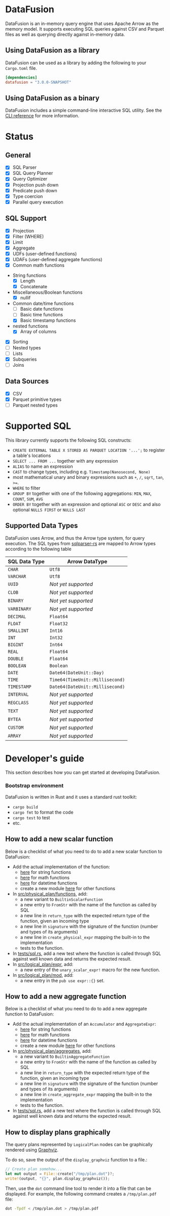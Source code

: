 <!---
  Licensed to the Apache Software Foundation (ASF) under one
  or more contributor license agreements.  See the NOTICE file
  distributed with this work for additional information
  regarding copyright ownership.  The ASF licenses this file
  to you under the Apache License, Version 2.0 (the
  "License"); you may not use this file except in compliance
  with the License.  You may obtain a copy of the License at

    http://www.apache.org/licenses/LICENSE-2.0

  Unless required by applicable law or agreed to in writing,
  software distributed under the License is distributed on an
  "AS IS" BASIS, WITHOUT WARRANTIES OR CONDITIONS OF ANY
  KIND, either express or implied.  See the License for the
  specific language governing permissions and limitations
  under the License.
-->

# DataFusion

DataFusion is an in-memory query engine that uses Apache Arrow as the memory model. It supports executing SQL queries against CSV and Parquet files as well as querying directly against in-memory data.

## Using DataFusion as a library

DataFusion can be used as a library by adding the following to your `Cargo.toml` file.

```toml
[dependencies]
datafusion = "3.0.0-SNAPSHOT"
```

## Using DataFusion as a binary

DataFusion includes a simple command-line interactive SQL utility. See the [CLI reference](docs/cli.md) for more information.

# Status

## General

- [x] SQL Parser
- [x] SQL Query Planner
- [x] Query Optimizer
- [x] Projection push down
- [x] Predicate push down
- [x] Type coercion
- [x] Parallel query execution

## SQL Support

- [x] Projection
- [x] Filter (WHERE)
- [x] Limit
- [x] Aggregate
- [x] UDFs (user-defined functions)
- [x] UDAFs (user-defined aggregate functions)
- [x] Common math functions
- String functions
  - [x] Length
  - [x] Concatenate
- Miscellaneous/Boolean functions
  - [x] nullif
- Common date/time functions
  - [ ] Basic date functions
  - [ ] Basic time functions
  - [x] Basic timestamp functions
- nested functions
  - [x] Array of columns
- [x] Sorting
- [ ] Nested types
- [ ] Lists
- [x] Subqueries
- [ ] Joins

## Data Sources

- [x] CSV
- [x] Parquet primitive types
- [ ] Parquet nested types

# Supported SQL

This library currently supports the following SQL constructs:

* `CREATE EXTERNAL TABLE X STORED AS PARQUET LOCATION '...';` to register a table's locations
* `SELECT ... FROM ...` together with any expression
* `ALIAS` to name an expression
* `CAST` to change types, including e.g. `Timestamp(Nanosecond, None)`
* most mathematical unary and binary expressions such as `+`, `/`, `sqrt`, `tan`, `>=`.
* `WHERE` to filter
* `GROUP BY` together with one of the following aggregations: `MIN`, `MAX`, `COUNT`, `SUM`, `AVG`
* `ORDER BY` together with an expression and optional `ASC` or `DESC` and also optional `NULLS FIRST` or `NULLS LAST`

## Supported Data Types

DataFusion uses Arrow, and thus the Arrow type system, for query
execution. The SQL types from
[sqlparser-rs](https://github.com/ballista-compute/sqlparser-rs/blob/main/src/ast/data_type.rs#L57)
are mapped to Arrow types according to the following table


| SQL Data Type   | Arrow DataType                   |
| --------------- | -------------------------------- |
| `CHAR`          | `Utf8`                           |
| `VARCHAR`       | `Utf8`                           |
| `UUID`          | *Not yet supported*              |
| `CLOB`          | *Not yet supported*              |
| `BINARY`        | *Not yet supported*              |
| `VARBINARY`     | *Not yet supported*              |
| `DECIMAL`       | `Float64`                        |
| `FLOAT`         | `Float32`                        |
| `SMALLINT`      | `Int16`                          |
| `INT`           | `Int32`                          |
| `BIGINT`        | `Int64`                          |
| `REAL`          | `Float64`                        |
| `DOUBLE`        | `Float64`                        |
| `BOOLEAN`       | `Boolean`                        |
| `DATE`          | `Date64(DateUnit::Day)`          |
| `TIME`          | `Time64(TimeUnit::Millisecond)`  |
| `TIMESTAMP`     | `Date64(DateUnit::Millisecond)`  |
| `INTERVAL`      | *Not yet supported*              |
| `REGCLASS`      | *Not yet supported*              |
| `TEXT`          | *Not yet supported*              |
| `BYTEA`         | *Not yet supported*              |
| `CUSTOM`        | *Not yet supported*              |
| `ARRAY`         | *Not yet supported*              |

# Developer's guide

This section describes how you can get started at developing DataFusion.

### Bootstrap environment

DataFusion is written in Rust and it uses a standard rust toolkit:

* `cargo build`
* `cargo fmt` to format the code
* `cargo test` to test
* etc.

## How to add a new scalar function

Below is a checklist of what you need to do to add a new scalar function to DataFusion:

* Add the actual implementation of the function:
  * [here](src/physical_plan/string_expressions.rs) for string functions
  * [here](src/physical_plan/math_expressions.rs) for math functions
  * [here](src/physical_plan/datetime_expressions.rs) for datetime functions
  * create a new module [here](src/physical_plan) for other functions
* In [src/physical_plan/functions](src/physical_plan/functions.rs), add:
  * a new variant to `BuiltinScalarFunction`
  * a new entry to `FromStr` with the name of the function as called by SQL
  * a new line in `return_type` with the expected return type of the function, given an incoming type
  * a new line in `signature` with the signature of the function (number and types of its arguments)
  * a new line in `create_physical_expr` mapping the built-in to the implementation
  * tests to the function.
* In [tests/sql.rs](tests/sql.rs), add a new test where the function is called through SQL against well known data and returns the expected result.
* In [src/logical_plan/expr](src/logical_plan/expr.rs), add:
  * a new entry of the `unary_scalar_expr!` macro for the new function.
* In [src/logical_plan/mod](src/logical_plan/mod.rs), add:
  * a new entry in the `pub use expr::{}` set.

## How to add a new aggregate function

Below is a checklist of what you need to do to add a new aggregate function to DataFusion:

* Add the actual implementation of an `Accumulator` and `AggregateExpr`:
  * [here](src/physical_plan/string_expressions.rs) for string functions
  * [here](src/physical_plan/math_expressions.rs) for math functions
  * [here](src/physical_plan/datetime_expressions.rs) for datetime functions
  * create a new module [here](src/physical_plan) for other functions
* In [src/physical_plan/aggregates](src/physical_plan/aggregates.rs), add:
  * a new variant to `BuiltinAggregateFunction`
  * a new entry to `FromStr` with the name of the function as called by SQL
  * a new line in `return_type` with the expected return type of the function, given an incoming type
  * a new line in `signature` with the signature of the function (number and types of its arguments)
  * a new line in `create_aggregate_expr` mapping the built-in to the implementation
  * tests to the function.
* In [tests/sql.rs](tests/sql.rs), add a new test where the function is called through SQL against well known data and returns the expected result.

## How to display plans graphically

The query plans represented by `LogicalPlan` nodes can be graphically
rendered using [Graphviz](http://www.graphviz.org/).

To do so, save the output of the `display_graphviz` function to a file.:

```rust
// Create plan somehow...
let mut output = File::create("/tmp/plan.dot")?;
write!(output, "{}", plan.display_graphviz());
```

Then, use the `dot` command line tool to render it into a file that
can be displayed. For example, the following command creates a
`/tmp/plan.pdf` file:

```bash
dot -Tpdf < /tmp/plan.dot > /tmp/plan.pdf
```
